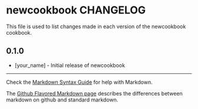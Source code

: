 # newcookbook CHANGELOG

This file is used to list changes made in each version of the newcookbook cookbook.

## 0.1.0
- [your_name] - Initial release of newcookbook

- - -
Check the [Markdown Syntax Guide](http://daringfireball.net/projects/markdown/syntax) for help with Markdown.

The [Github Flavored Markdown page](http://github.github.com/github-flavored-markdown/) describes the differences between markdown on github and standard markdown.

